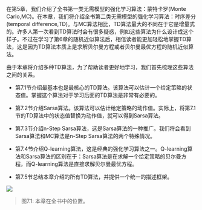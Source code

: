 在第5章，我们介绍了全书第一类无需模型的强化学习算法：蒙特卡罗(Monte Carlo,MC)。在本章，我们将介绍全书第二类无需模型的强化学习算法：时序差分(temporal difference,TD)。与MC算法相比，TD算法最大的不同在于它是增量式的。许多人第一次看到TD算法时会有很多疑惑，例如这些算法为什么设计成这个样子。不过在学习了第6章的随机近似算法后，相信读者能更加轻松地掌握TD算法，这是因为TD算法本质上是求解贝尔曼方程或者贝尔曼最优方程的随机近似算法。

由于本章将介绍多种TD算法，为了帮助读者更好地学习，我们首先梳理这些算法之间的关系。

- 第7.1节介绍最基本也是最核心的TD算法。该算法可以估计一个给定策略的状态值。掌握这个算法对于学习后面的TD算法是非常有必要的。
  
- 第7.2节介绍Sarsa算法。该算法可以估计给定策略的动作值。实际上，将第7.1节的TD算法中的状态值替换为动作值，就可以得到Sarsa算法。
  
- 第7.3节介绍n-Step Sarsa算法，这是Sarsa算法的一种推广。我们将会看到Sarsa算法和MC算法是n-Step Sarsa算法的两个特殊情况。
  
- 第7.4节介绍Q-learning算法，这是经典的强化学习算法之一。Q-learning算法和Sarsa算法的区别在于：Sarsa算法是在求解一个给定策略的贝尔曼方程，而Q-learning算法是直接求解贝尔曼最优方程。

- 第7.5节总结本章介绍的所有TD算法，并提供一个统一的描述框架。
  
 ![](../img/chapter/chapter-7.png)
 > 图$7.1$: 本章在全书中的位置。
